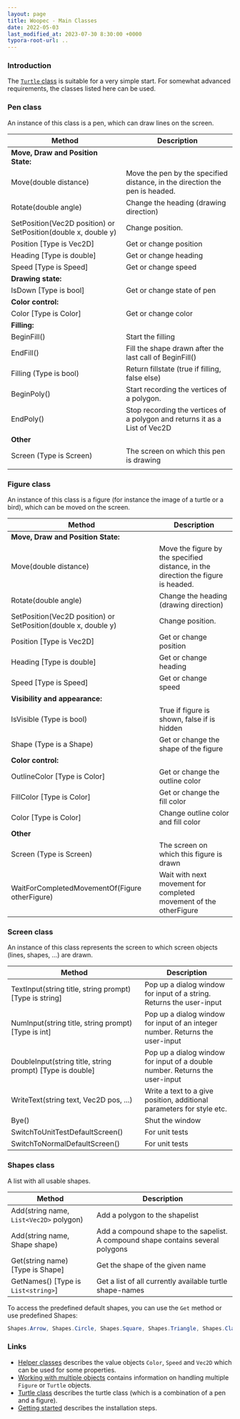 ```yaml
---
layout: page
title: Woopec - Main Classes
date: 2022-05-03
last_modified_at: 2023-07-30 8:30:00 +0000
typora-root-url: ..
---
```



### Introduction

The [`Turtle` class](Turtle.htlm) is suitable for a very simple start.  For somewhat advanced requirements, the classes listed here can be used.

### Pen class

An instance of this class is a pen, which can draw lines on the screen.

| Method                                                       | Description                                                  |
| ------------------------------------------------------------ | ------------------------------------------------------------ |
| **Move, Draw and Position State:**                           |                                                              |
| Move(double distance)                                        | Move the pen by the specified distance, in the direction the pen is headed. |
| Rotate(double angle)                                         | Change the heading (drawing direction)                       |
| SetPosition(Vec2D position) or SetPosition(double x, double y) | Change position.                                             |
| Position [Type is Vec2D]                                     | Get or change position                                       |
| Heading [Type is double]                                     | Get or change heading                                        |
| Speed [Type is Speed]                                        | Get or change speed                                          |
| **Drawing state:**                                           |                                                              |
| IsDown [Type is bool]                                        | Get or change state of pen                                   |
| **Color control:**                                           |                                                              |
| Color [Type is Color]                                        | Get or change color                                          |
| **Filling:**                                                 |                                                              |
| BeginFill()                                                  | Start the filling                                            |
| EndFill()                                                    | Fill the shape drawn after the last call of BeginFill()      |
| Filling (Type is bool)                                       | Return fillstate (true if filling, false else)               |
| BeginPoly()                                                  | Start recording the vertices of a polygon.                   |
| EndPoly()                                                    | Stop recording the vertices of a polygon and returns it as a List of Vec2D |
| **Other**                                                    |                                                              |
| Screen (Type is Screen)                                      | The screen on which this pen is drawing                      |
|                                                              |                                                              |

### Figure class

An instance of this class is a figure (for instance the image of a turtle or a bird), which can be moved on the screen.

| Method                                                       | Description                                                  |
| ------------------------------------------------------------ | ------------------------------------------------------------ |
| **Move, Draw and Position State:**                           |                                                              |
| Move(double distance)                                        | Move the figure by the specified distance, in the direction the figure is headed. |
| Rotate(double angle)                                         | Change the heading (drawing direction)                       |
| SetPosition(Vec2D position) or SetPosition(double x, double y) | Change position.                                             |
| Position [Type is Vec2D]                                     | Get or change position                                       |
| Heading [Type is double]                                     | Get or change heading                                        |
| Speed [Type is Speed]                                        | Get or change speed                                          |
| **Visibility and appearance:**                               |                                                              |
| IsVisible (Type is bool)                                     | True if figure is shown, false if is hidden                  |
| Shape (Type is a Shape)                                      | Get or change the shape of the figure                        |
| **Color control:**                                           |                                                              |
| OutlineColor [Type is Color]                                 | Get or change the outline color                              |
| FillColor [Type is Color]                                    | Get or change the fill color                                 |
| Color [Type is Color]                                        | Change outline color and fill color                          |
| **Other**                                                    |                                                              |
| Screen (Type is Screen)                                      | The screen on which this figure is drawn                     |
| WaitForCompletedMovementOf(Figure otherFigure)               | Wait with next movement for completed movement of the otherFigure |

### Screen class

An instance of this class represents the screen to which screen objects (lines, shapes, ...) are drawn.

| Method                                                  | Description                                                  |
| ------------------------------------------------------- | ------------------------------------------------------------ |
| TextInput(string title, string prompt) [Type is string] | Pop up a dialog window for input of a string. Returns the user-input |
| NumInput(string title, string prompt) [Type is int]     | Pop up a dialog window for input of an integer number. Returns the user-input |
| DoubleInput(string title, string prompt) [Type is double] | Pop up a dialog window for input of a double number. Returns the user-input |
| WriteText(string text, Vec2D pos, ...)  | Write a text to a give position, additional parameters for style etc. |
| Bye()                                                   | Shut the window |
| SwitchToUnitTestDefaultScreen()         | For unit tests                                               |
| SwitchToNormalDefaultScreen()           | For unit tests                                               |

### Shapes  class

A list with all usable shapes.

| Method                                  | Description                                                  |
| --------------------------------------- | ------------------------------------------------------------ |
| Add(string name, `List<Vec2D>` polygon) | Add a polygon to the shapelist                               |
| Add(string name, Shape shape)           | Add a compound shape to the sapelist. A compound shape contains several polygons |
| Get(string name) [Type is Shape]        | Get the shape of the given name                              |
| GetNames() [Type is `List<string>`]     | Get a list of all currently available turtle shape-names     |

To access the predefined default shapes, you can use the `Get` method or use predefined Shapes:
```csharp
Shapes.Arrow, Shapes.Circle, Shapes.Square, Shapes.Triangle, Shapes.Classic, Shapes.Turtle, Shapes.Bird
```



### Links

* [Helper classes](HelperClasses.html) describes the value objects `Color`, `Speed` and `Vec2D` which can be used for some properties.
* [Working with multiple objects](MultipleTurtles.html) contains information on handling multiple `Figure` or `Turtle` objects.
* [Turtle class](Turtle.html) describes the turtle class (which is a combination of a pen and a figure).
* [Getting started](GettingStarted.html) describes the installation steps.


